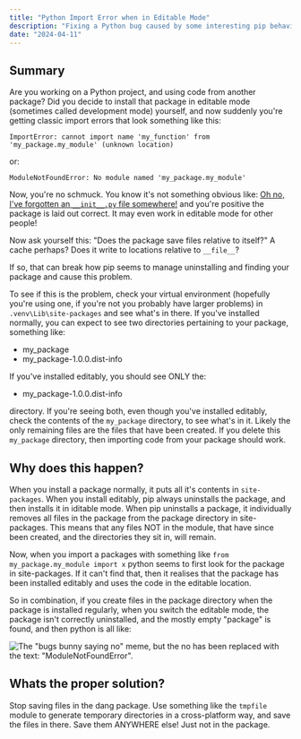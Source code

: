 ```yaml
---
title: "Python Import Error when in Editable Mode"
description: "Fixing a Python bug caused by some interesting pip behaviour"
date: "2024-04-11"
---
```


## Summary

Are you working on a Python project, and using code from another package? Did you decide to install that package in editable mode (sometimes called development mode) yourself, and now suddenly you're getting classic import errors that look something like this:

```
ImportError: cannot import name 'my_function' from 'my_package.my_module' (unknown location)
```

or:

```
ModuleNotFoundError: No module named 'my_package.my_module'
```

Now, you're no schmuck. You know it's not something obvious like: [Oh no, I've forgotten an `__init__.py` file somewhere!](https://stackoverflow.com/questions/57695694/pip-install-editable-package-produces-modulenotfounderror) and you're positive the package is laid out correct. It may even work in editable mode for other people!

Now ask yourself this: "Does the package save files relative to itself?" A cache perhaps? Does it write to locations relative to `__file__`?

If so, that can break how pip seems to manage uninstalling and finding your package and cause this problem.

To see if this is the problem, check your virtual environment (hopefully you're using one, if you're not you probably have larger problems) in `.venv\Lib\site-packages` and see what's in there. If you've installed normally, you can expect to see two directories pertaining to your package, something like:

- my_package
- my_package-1.0.0.dist-info

If you've installed editably, you should see ONLY the:

- my_package-1.0.0.dist-info

directory. If you're seeing both, even though you've installed editably, check the contents of the `my_package` directory, to see what's in it. Likely the only remaining files are the files that have been created. If you delete this `my_package` directory, then importing code from your package should work.

## Why does this happen?

When you install a package normally, it puts all it's contents in `site-packages`. When you install editably, pip always uninstalls the package, and then installs it in iditable mode. When pip uninstalls a package, it individually removes all files in the package from the package directory in site-packages. This means that any files NOT in the module, that have since been created, and the directories they sit in, will remain.

Now, when you import a packages with something like `from my_package.my_module import x` python seems to first look for the package in site-packages. If it can't find that, then it realises that the package has been installed editably and uses the code in the editable location.

So in combination, if you create files in the package directory when the package is installed regularly, when you switch the editable mode, the package isn't correctly uninstalled, and the mostly empty "package" is found, and then python is all like:

![The "bugs bunny saying no" meme, but the no has been replaced with the text: "ModuleNotFoundError".](/images/blog/python-module-not-found/meme.png)

## Whats the proper solution?

Stop saving files in the dang package. Use something like the `tmpfile` module to generate temporary directories in a cross-platform way, and save the files in there. Save them ANYWHERE else! Just not in the package.
